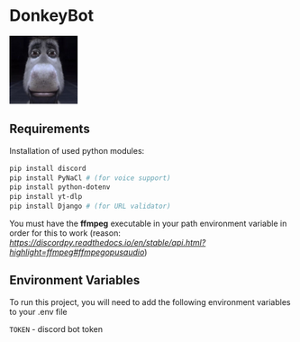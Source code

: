 # DonkeyBot

<img src="icon.png" alt="donkey image" width="24%">

## Requirements

Installation of used python modules:

```bash
pip install discord
pip install PyNaCl # (for voice support)
pip install python-dotenv
pip install yt-dlp
pip install Django # (for URL validator)
```

You must have the <strong>ffmpeg</strong> executable in your path environment variable in order for this to work (reason: *https://discordpy.readthedocs.io/en/stable/api.html?highlight=ffmpeg#ffmpegopusaudio*)

## Environment Variables

To run this project, you will need to add the following environment variables to your .env file

`TOKEN` - discord bot token

